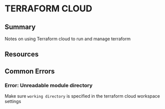 # TERRAFORM CLOUD

## Summary
Notes on using Terraform cloud to run and manage terraform

## Resources

## Common Errors

### Error: Unreadable module directory
Make sure `working directory` is specified in the terraform cloud workspace
settings
